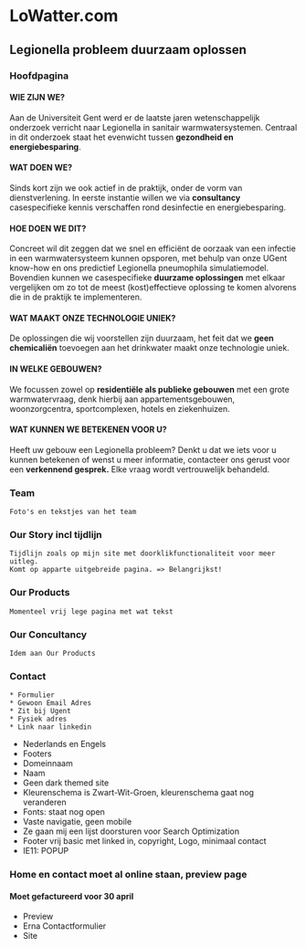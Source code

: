 # LoWatter.com

## Legionella probleem duurzaam oplossen

### Hoofdpagina

#### WIE ZIJN WE?

Aan de Universiteit Gent werd er de laatste jaren wetenschappelijk onderzoek verricht naar Legionella in sanitair warmwatersystemen. Centraal in dit onderzoek staat het evenwicht tussen **gezondheid en energiebesparing**.

#### WAT DOEN WE?

Sinds kort zijn we ook actief in de praktijk, onder de vorm van dienstverlening. In eerste instantie willen we via **consultancy** casespecifieke kennis verschaffen rond desinfectie en energiebesparing.

#### HOE DOEN WE DIT?

Concreet wil dit zeggen dat we snel en efficiënt de oorzaak van een infectie in een warmwatersysteem kunnen opsporen, met behulp van onze UGent know-how en ons predictief Legionella pneumophila simulatiemodel. Bovendien kunnen we casespecifieke **duurzame oplossingen** met elkaar vergelijken om zo tot de meest (kost)effectieve oplossing te komen alvorens die in de praktijk te implementeren.

#### WAT MAAKT ONZE TECHNOLOGIE UNIEK?

De oplossingen die wij voorstellen zijn duurzaam, het feit dat we **geen chemicaliën** toevoegen aan het drinkwater maakt onze technologie uniek.

#### IN WELKE GEBOUWEN?

We focussen zowel op **residentiële als publieke gebouwen** met een grote warmwatervraag, denk hierbij aan appartementsgebouwen, woonzorgcentra, sportcomplexen, hotels en ziekenhuizen.

#### WAT KUNNEN WE BETEKENEN VOOR U?

Heeft uw gebouw een Legionella probleem? Denkt u dat we iets voor u kunnen betekenen of wenst u meer informatie, contacteer ons gerust voor een **verkennend gesprek.** Elke vraag wordt vertrouwelijk behandeld.

### Team

    Foto's en tekstjes van het team

### Our Story incl tijdlijn

    Tijdlijn zoals op mijn site met doorklikfunctionaliteit voor meer uitleg.
    Komt op apparte uitgebreide pagina. => Belangrijkst!

### Our Products

    Momenteel vrij lege pagina met wat tekst

### Our Concultancy

    Idem aan Our Products

### Contact

    * Formulier
    * Gewoon Email Adres
    * Zit bij Ugent
    * Fysiek adres
    * Link naar linkedin

- Nederlands en Engels
- Footers
- Domeinnaam
- Naam
- Geen dark themed site
- Kleurenschema is Zwart-Wit-Groen, kleurenschema gaat nog veranderen
- Fonts: staat nog open
- Vaste navigatie, geen mobile
- Ze gaan mij een lijst doorsturen voor Search Optimization
- Footer vrij basic met linked in, copyright, Logo, minimaal contact
- IE11: POPUP

### Home en contact moet al online staan, preview page

#### Moet gefactureerd voor 30 april

- Preview
- Erna Contactformulier
- Site
